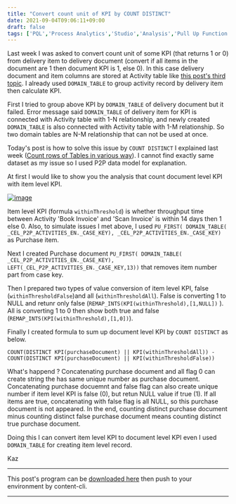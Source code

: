 ```yaml
---
title: "Convert count unit of KPI by COUNT DISTINCT"
date: 2021-09-04T09:06:11+09:00
draft: false
tags: ['PQL','Process Analytics','Studio','Analysis','Pull Up Function']
---
```


Last week I was asked to convert count unit of some KPI (that returns 1 or 0) from delivery item to delivery document (convert if all items in the document are 1 then document KPI is 1, else 0). In this case delivery document and item columns are stored at Activity table like [this post's third topic](../2021-07-24-categorize-and-name-activity/). I already used `DOMAIN_TABLE` to group activity record by delivery item then calculate KPI.

First I tried to group above KPI by `DOMAIN_TABLE` of delivery document but it failed. Error message said `DOMAIN_TABLE` of delivery item for KPI is connected with Activity table with 1-N relationship, and newly created `DOMAIN_TABLE` is also connected with Activity table with 1-M relationship. So two domain tables are N-M relationship that can not be used at once.

Today's post is how to solve this issue by `COUNT DISTINCT` I explained last week ([Count rows of Tables in various way](../2021-08-28-count-rows-of-tables-in-various-way/)). I cannot find exactly same dataset as my issue so I used P2P data model for explanation.

At first I would like to show you the analysis that count document level KPI with item level KPI.

[![image](https://user-images.githubusercontent.com/67397583/132077281-5eaaf877-27b4-4900-a3b0-549add6c2548.png)](https://user-images.githubusercontent.com/67397583/132077281-5eaaf877-27b4-4900-a3b0-549add6c2548.png)

Item level KPI (formula `withinThreshold`) is whether throughput time between Activity 'Book Invoice' and 'Scan Invoice' is within 14 days then 1 else 0. Also, to simulate issues I met above, I used `PU_FIRST( DOMAIN_TABLE( _CEL_P2P_ACTIVITIES_EN._CASE_KEY), _CEL_P2P_ACTIVITIES_EN._CASE_KEY)` as Purchase item.

Next I created Purchase document `PU_FIRST( DOMAIN_TABLE( _CEL_P2P_ACTIVITIES_EN._CASE_KEY), LEFT(_CEL_P2P_ACTIVITIES_EN._CASE_KEY,13))` that removes item number part from case key.

Then I prepared two types of value conversion of item level KPI, false (`withinThresholdFalse`)and all (`withinThresholdAll`). False is converting 1 to NULL and retunr only false (`REMAP_INTS(KPI(withinThreshold),[1,NULL])` ). All is converting 1 to 0 then show both true and false (`REMAP_INTS(KPI(withinThreshold),[1,0])`).

Finally I created formula to sum up document level KPI by `COUNT DISTINCT` as below.

```
COUNT(DISTINCT KPI(purchaseDocument) || KPI(withinThresholdAll)) - 
COUNT(DISTINCT KPI(purchaseDocument) || KPI(withinThresholdFalse))
```

What's happend ? Concatenating purchase document and all flag 0 can create string the has same unique number as purchase document. Concatenating purchase docuemnt and false flag can also create unique number if item level KPI is false (0), but retun NULL value if true (1). If all items are true, concatenating with false flag is all NULL, so this purchase document is not appeared. In the end, counting distinct purchase document minus counting distinct false purchase document means counting distinct true purchase document.

Doing this I can convert item level KPI to document level KPI even I used `DOMAIN_TABLE` for creating item level record.

Kaz

---

This post's program can be [downloaded here](../../examples/p2p_analysis_20210904.json) then push to your environment by content-cli.

---

